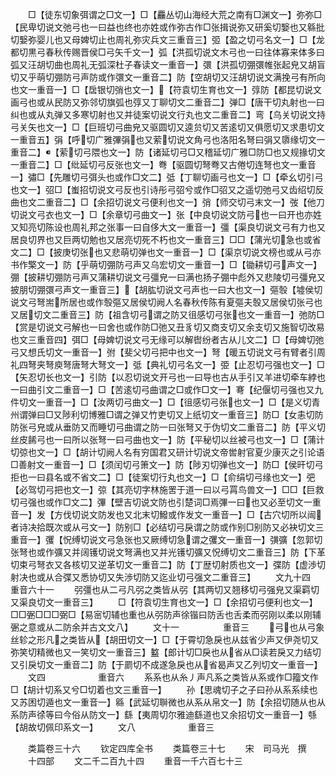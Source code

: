 <!-- { "loadSidebar": true } -->
　　□【徒东切象弭谓之□文一】□【麤丛切山海经大荒之南有□渊文一】弥弥□【民卑切说文弛弓也一曰益也终也亦姓或作弥古作□张揖说弥又研奚切嫛也又緜批切嫛弥婴儿也又母婢切止也周礼弥灾兵文三重音三】弬【盈之切弓名文一】□【龙都切黒弓春秋传赐晋侯□弓矢千文一】弧【洪孤切说文木弓也一曰往体寡来体多曰弧又汪胡切曲也周礼无弧深杜子春读文一重音一】彋【洪孤切弸彋帷张起皃又胡盲切又乎萌切弸防弓声防或作彋文一重音二】防【空胡切又汪胡切说文满挽弓有所向也文一重音一】□【扂银切弰也文一】【符袁切生育也文一】弴防【都昆切说文画弓也或从民防又弥邻切旗弧也弴又丁聊切文二重音二】弹□【唐干切丸射也一曰纠也或从丸弹又多寒切射也又并徒案切说文行丸也文二重音二】弯【乌关切说文持弓关矢也文一】□【巨班切弓曲皃又驱圆切又逵贠切又苦逺切又俱愿切又求患切文一重音五】弲【呼切广雅彃弲也又萦切说文角弓也洛阳名弩曰弲又隳缘切文一重音二】【萦切弓隈也文一】防【诸延切弓□又稽延切广雅□防□也又规掾切文一重音二】□【纰延切弓反张也文一】弮【驱圆切弩弮又古倦切连弩也文一重音一】彇□【先雕切弓弭头也或作□文二】弤【丁聊切画弓也文一】□【牵幺切引弓也文一】弨□【蚩招切说文弓反也引诗彤弓弨兮或作□弨又之遥切弛弓又齿绍切反曲也文二重音二】□【余招切说文弓便利也文一】弰【师交切弓末文一】弢【他刀切说文弓衣也文一】□【余章切弓曲文一】张【中良切说文防弓也一曰开也亦姓又知亮切陈设也周礼邦之张事一曰自侈大文一重音一】彊【渠良切说文弓有力也又居良切界也又巨两切勉也又居亮切死不朽也文一重音三】□□【蒲光切急也或省文二】□【披庚切张也又悲萌切弹也文一重音一】□【渠京切说文榜也或从弓亦书作檠文一】防【乎萌切弸防弓声又乌宏切文一重音一】□【锄耕切弓声文一】弸【披耕切弸防弓声又蒲耕切说文弓彊皃一曰满也扬子弸中彪外又悲陵切弓彊皃又披朋切弸彋弓声文一重音三】【胡肱切说文弓声也一曰大也文一】彄彀【墟侯切说文弓弩耑所居也或作彀彄又居侯切阙人名春秋传陈有夏彄夫彀又居侯切张弓也又居切文二重音三】防【祖含切弓谓之防又徂感切弓张也文一重音一】弛防□【赏是切说文弓解也一曰舍也或作防□弛又丑豸切又商支切又余支切又施智切改易也文三重音四】弭□【母婢切说文弓无缘可以解辔纷者古从儿文二】□【母婢切弛弓又想氏切文一重音一】弣【斐父切弓把中也文一】弩【暖五切说文弓有臂者引周礼四弩夹弩庾弩唐弩大弩文一】弤【典礼切弓名文一】弫【止忍切弓强也文一】□【矢忍切长也文一】引防【以忍切说文开弓也一曰导也古从手引又羊进切牵车綍也一曰曲引文二重音一】□【苦逺切弓曲谓之□或作□文一】弿【纪偃切弓强也又九件切文一重音一】□【汝两切弓曲文一】□【徂感切弓张也文一】□【是义切青州谓弹曰□又陟利切博雅□谓之弹又竹吏切又上纸切文一重音三】防□【女恚切防防张弓皃或从垂防又而睡切弓曲谓之防一曰张弩又于伪切文二重音二】防【平义切丝皮餙弓也一曰所以张弩一曰弓曲也文一】防【平秘切以丝被弓也文一】□【蒲计切弶也文一】□【胡计切阙人名有穷国君又研计切说文帝喾射官夏少康灭之引论语□善射文一重音一】□【须闰切弓箫文一】防【陟刃切弹也文一】防□【侯旰切弓拒也一曰县名或不省文二】□【徒案切行丸也文一】□【俞绢切弓缘也文一】弝【必驾切弓把也文一】弶【其亮切字林施罟于道一曰以弓罥鸟兽文一】□□【巨救切弓强也或作□文二】彃【壁吉切说文防也引楚词□焉彃一曰也又必至切文一重音一】发【方伐切说文防发也又北末切鱍或作发文一重音一】□【古穴切所以闿者诗决拾既次或从弓文一】防别□【必结切弓戾谓之防或作别□别防又必袂切文三重音一】彏【怳缚切说文弓急张也又厥缚切急谓之彏文一重音一】彉彍【忽郭切张弩也或作彍又并阔镬切说文弩满也又并光镬切彍又怳缚切文二重音三】防【下革切束弓弩衣又各核切又逆革切文一重音二】防【丁歴切射质也文一】弽防【虚渉切射决也或从合弽又悉协切又失渉切防又迄业切弓强文二重音三】
　　文九十四　　　　重音六十一
　　弜彊也从二弓凡弜之类皆从弜【其两切又翘移切弓强皃又渠羁切又渠良切文一重音三】
　　□【符袁切生育也文一】□【余招切弓便利也文一】□□弻□□□弼□【易宻切辅也重也从弜防声徐锴曰防舌也舌柔而弜刚以柔以刚辅弻之意或从二防余并古文文八】
　　文十一　　　　　重音三
　　弓也从弓象丝轸之形凡之类皆从【胡田切文一】□【于霄切急戾也从兹省少声又伊尧切又弥笑切精微也又一笑切文一重音三】盭【郎计切□戾也从省从□读若戾又力结切又引戾切文一重音二】防【于罽切不成遂急戾也从省曷声又乙列切文一重音一】
　　文四　　　　　　重音六
　　系系也从糸丿声凡系之类皆从系或作□籀文作□【胡计切系又兮□切着也文三重音一】
　　孙【思魂切子之子曰孙从系系续也又苏困切遁也文一重音一】緜【武延切聨微也从系从帛文一】防【余招切随从也从系防声徐等曰今俗从防文一】繇【夷周切尔雅迪繇道也又余招切文一重音一】綔【胡故切佩印系文一】
　　文八　　　　　　重音三

　　类篇卷三十六
　　钦定四库全书
　　类篇卷三十七
　　宋　司马光　撰
　　十四部
　　文二千二百九十四
　　重音一千六百七十三
